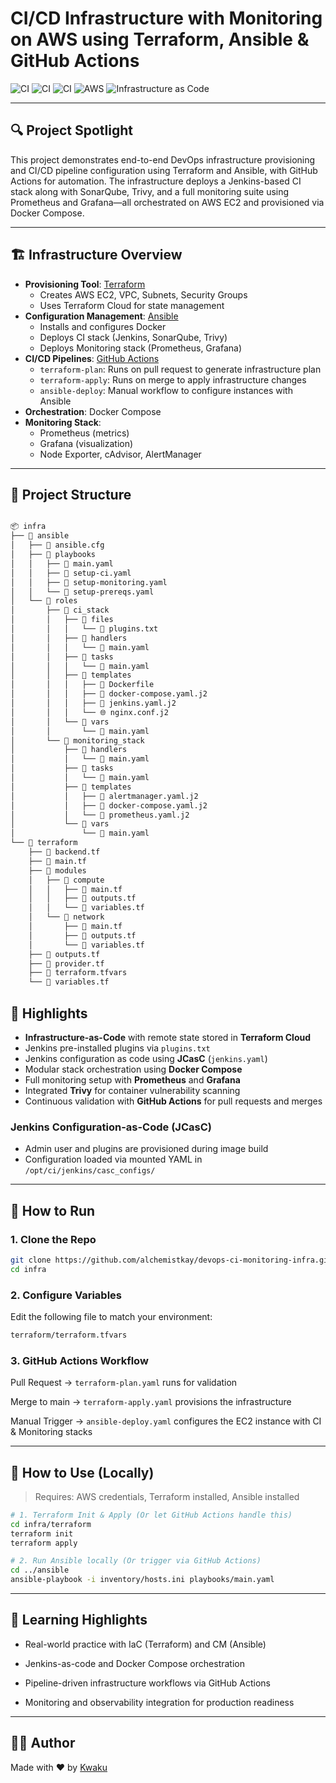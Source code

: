 # CI/CD Infrastructure with Monitoring on AWS using Terraform, Ansible & GitHub Actions

![CI](https://img.shields.io/github/actions/workflow/status/alchemistkay/devops-ci-monitoring-infra/terraform-plan.yaml?label=Terraform%20Plan&style=for-the-badge)
![CI](https://img.shields.io/github/actions/workflow/status/alchemistkay/devops-ci-monitoring-infra/terraform-apply.yaml?label=Terraform%20Apply&style=for-the-badge)
![CI](https://img.shields.io/github/actions/workflow/status/alchemistkay/devops-ci-monitoring-infra/ansible-deploy.yaml?label=Ansible%20Provisioning&style=for-the-badge)
![AWS](https://img.shields.io/badge/AWS-EC2%20%7C%20VPC%20%7C%20SG-orange?style=for-the-badge)
![Infrastructure as Code](https://img.shields.io/badge/IaC-Terraform%20%7C%20Ansible-blueviolet?style=for-the-badge)

---

## 🔍 Project Spotlight

This project demonstrates end-to-end DevOps infrastructure provisioning and CI/CD pipeline configuration using Terraform and Ansible, with GitHub Actions for automation. The infrastructure deploys a Jenkins-based CI stack along with SonarQube, Trivy, and a full monitoring suite using Prometheus and Grafana—all orchestrated on AWS EC2 and provisioned via Docker Compose.

---

## 🏗 Infrastructure Overview

- **Provisioning Tool**: [Terraform](https://www.terraform.io/)
  - Creates AWS EC2, VPC, Subnets, Security Groups
  - Uses Terraform Cloud for state management
- **Configuration Management**: [Ansible](https://www.ansible.com/)
  - Installs and configures Docker
  - Deploys CI stack (Jenkins, SonarQube, Trivy)
  - Deploys Monitoring stack (Prometheus, Grafana)
- **CI/CD Pipelines**: [GitHub Actions](https://github.com/features/actions)
  - `terraform-plan`: Runs on pull request to generate infrastructure plan
  - `terraform-apply`: Runs on merge to apply infrastructure changes
  - `ansible-deploy`: Manual workflow to configure instances with Ansible
- **Orchestration**: Docker Compose
- **Monitoring Stack**:
  - Prometheus (metrics)
  - Grafana (visualization)
  - Node Exporter, cAdvisor, AlertManager

---

## 📁 Project Structure

```bash

📦 infra
├── 📂 ansible
│   ├── 📄 ansible.cfg
│   ├── 📂 playbooks
│   │   ├── 📄 main.yaml
│   │   ├── 📄 setup-ci.yaml
│   │   ├── 📄 setup-monitoring.yaml
│   │   └── 📄 setup-prereqs.yaml
│   └── 📂 roles
│       ├── 📂 ci_stack
│       │   ├── 📂 files
│       │   │   └── 📄 plugins.txt
│       │   ├── 📂 handlers
│       │   │   └── 📄 main.yaml
│       │   ├── 📂 tasks
│       │   │   └── 📄 main.yaml
│       │   ├── 📂 templates
│       │   │   ├── 🐳 Dockerfile
│       │   │   ├── 🐙 docker-compose.yaml.j2
│       │   │   ├── 📄 jenkins.yaml.j2
│       │   │   └── 🌐 nginx.conf.j2
│       │   └── 📂 vars
│       │       └── 📄 main.yaml
│       └── 📂 monitoring_stack
│           ├── 📂 handlers
│           │   └── 📄 main.yaml
│           ├── 📂 tasks
│           │   └── 📄 main.yaml
│           ├── 📂 templates
│           │   ├── 📄 alertmanager.yaml.j2
│           │   ├── 🐙 docker-compose.yaml.j2
│           │   └── 📄 prometheus.yaml.j2
│           └── 📂 vars
│               └── 📄 main.yaml
└── 📂 terraform
    ├── 📄 backend.tf
    ├── 📄 main.tf
    ├── 📂 modules
    │   ├── 📂 compute
    │   │   ├── 📄 main.tf
    │   │   ├── 📄 outputs.tf
    │   │   └── 📄 variables.tf
    │   └── 📂 network
    │       ├── 📄 main.tf
    │       ├── 📄 outputs.tf
    │       └── 📄 variables.tf
    ├── 📄 outputs.tf
    ├── 📄 provider.tf
    ├── 📄 terraform.tfvars
    └── 📄 variables.tf

```

## 📌 Highlights

- **Infrastructure-as-Code** with remote state stored in **Terraform Cloud**
- Jenkins pre-installed plugins via `plugins.txt`
- Jenkins configuration as code using **JCasC** (`jenkins.yaml`)
- Modular stack orchestration using **Docker Compose**
- Full monitoring setup with **Prometheus** and **Grafana**
- Integrated **Trivy** for container vulnerability scanning
- Continuous validation with **GitHub Actions** for pull requests and merges

### Jenkins Configuration-as-Code (JCasC)

- Admin user and plugins are provisioned during image build
- Configuration loaded via mounted YAML in `/opt/ci/jenkins/casc_configs/`

---

## 🧪 How to Run

### 1. Clone the Repo

```bash
git clone https://github.com/alchemistkay/devops-ci-monitoring-infra.git
cd infra
```

### 2. Configure Variables
Edit the following file to match your environment:
```bash
terraform/terraform.tfvars
```

### 3. GitHub Actions Workflow
 Pull Request → `terraform-plan.yaml` runs for validation

 Merge to main → `terraform-apply.yaml` provisions the infrastructure

 Manual Trigger → `ansible-deploy.yaml` configures the EC2 instance with CI & Monitoring stacks

---

## 🚀 How to Use (Locally)
> Requires: AWS credentials, Terraform installed, Ansible installed

```bash
# 1. Terraform Init & Apply (Or let GitHub Actions handle this)
cd infra/terraform
terraform init
terraform apply

# 2. Run Ansible locally (Or trigger via GitHub Actions)
cd ../ansible
ansible-playbook -i inventory/hosts.ini playbooks/main.yaml
```

---

## 🧠 Learning Highlights

- Real-world practice with IaC (Terraform) and CM (Ansible)

- Jenkins-as-code and Docker Compose orchestration

- Pipeline-driven infrastructure workflows via GitHub Actions

- Monitoring and observability integration for production readiness

---

## 🧑‍💻 Author

Made with ❤️ by [Kwaku](https://github.com/alchemistkay)


